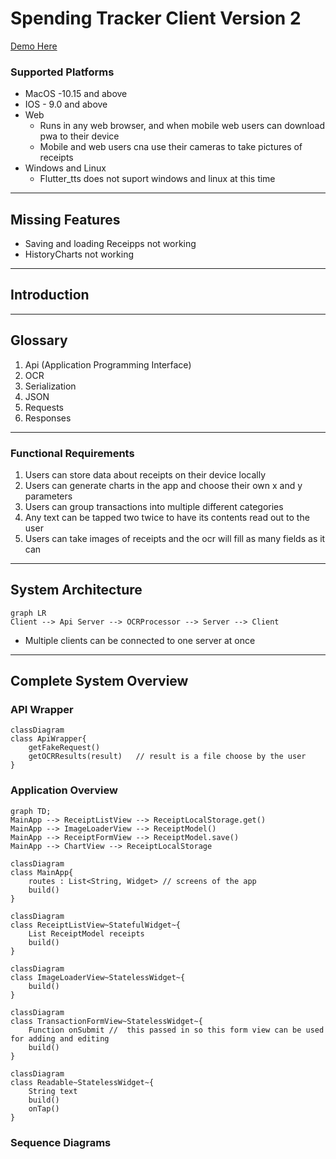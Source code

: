 # Spending Tracker Client Version 2

[Demo Here](spendingtrackerv2.web.app)

### Supported Platforms
- MacOS -10.15 and above
- IOS - 9.0 and above
- Web
  - Runs in any web browser, and when mobile web users can download pwa to their device
  - Mobile and web users cna use their cameras to take pictures of receipts
- Windows and Linux
  - Flutter_tts does not suport windows and linux at this time


---

## Missing Features

- Saving and loading Receipps not working
- HistoryCharts not working 

---

## Introduction 

---
## Glossary 
1. Api (Application Programming Interface)
2. OCR 
3. Serialization
4. JSON
5. Requests
6. Responses 

---

### Functional Requirements
1. Users can store data about receipts on their device locally
2. Users can generate charts in the app and choose their own x and y parameters
3. Users can group transactions into multiple different categories
4. Any text can be tapped two twice to have its contents read out to the user 
5. Users can take images of receipts and the ocr will fill as many fields as it can

---

## System Architecture 

```mermaid
graph LR
Client --> Api Server --> OCRProcessor --> Server --> Client
```
- Multiple clients can be connected to one server at once 

---

## Complete System Overview 

### API Wrapper
```mermaid
classDiagram
class ApiWrapper{
    getFakeRequest()
    getOCRResults(result)   // result is a file choose by the user
}
```
### Application Overview

```mermaid
graph TD;
MainApp --> ReceiptListView --> ReceiptLocalStorage.get() 
MainApp --> ImageLoaderView --> ReceiptModel()
MainApp --> ReceiptFormView --> ReceiptModel.save()
MainApp --> ChartView --> ReceiptLocalStorage
```


```mermaid
classDiagram
class MainApp{
    routes : List<String, Widget> // screens of the app
    build()  
}
```

```mermaid
classDiagram
class ReceiptListView~StatefulWidget~{
    List ReceiptModel receipts
    build()
}
```

```mermaid
classDiagram
class ImageLoaderView~StatelessWidget~{
    build()
}
```

```mermaid
classDiagram
class TransactionFormView~StatelessWidget~{
    Function onSubmit //  this passed in so this form view can be used for adding and editing
    build()
}
```

```mermaid
classDiagram
class Readable~StatelessWidget~{
    String text    
    build()
    onTap()
}
```


### Sequence Diagrams




